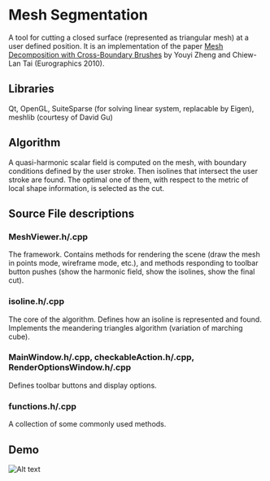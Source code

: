 # Mesh Segmentation

A tool for cutting a closed surface (represented as triangular mesh) at a user defined position. It is an implementation of the paper [Mesh Decomposition with Cross-Boundary Brushes](http://visgraph.cse.ust.hk/projects/segmentation/) by Youyi Zheng and Chiew-Lan Tai (Eurographics 2010).

## Libraries

Qt, OpenGL, SuiteSparse (for solving linear system, replacable by Eigen), meshlib (courtesy of David Gu)

## Algorithm

A quasi-harmonic scalar field is computed on the mesh, with boundary conditions defined by the user stroke. Then isolines that intersect the user stroke are found. The optimal one of them, with respect to the metric of local shape information, is selected as the cut.

## Source File descriptions

### MeshViewer.h/.cpp

The framework. Contains methods for rendering the scene (draw the mesh in points mode, wireframe mode, etc.), and methods responding to toolbar button pushes (show the harmonic field, show the isolines, show the final cut).

### isoline.h/.cpp

The core of the algorithm. Defines how an isoline is represented and found. Implements the meandering triangles algorithm (variation of marching cube).

### MainWindow.h/.cpp, checkableAction.h/.cpp, RenderOptionsWindow.h/.cpp

Defines toolbar buttons and display options.

### functions.h/.cpp

A collection of some commonly used methods.

## Demo
![Alt text](https://raw.githubusercontent.com/spin0za/mesh-segmentation/blob/master/demo.gif)
